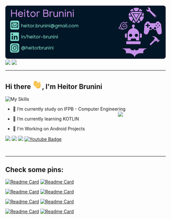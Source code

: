 

<img src="github.png"/><br>
  <img height="210" src="https://github-readme-stats.vercel.app/api?username=heitorbrunini&show_icons=true&theme=nightowl&include_all_commits=true&count_private=true&hide_border=true"/>
  <img height="210" src="https://github-readme-stats.vercel.app/api/top-langs/?username=heitorbrunini&hide=html,ejs,Jupyter%20Notebook&layout=compact&langs_count=7&theme=nightowl&hide_border=true"/>
 
  <hr>
  <h2>Hi there  <img src="https://raw.githubusercontent.com/ABSphreak/ABSphreak/master/gifs/Hi.gif" width="30px">, I'm Heitor Brunini</h2>  <div style="display: inline_bl
                                                                                                                                              
  [![My Skills](https://skillicons.dev/icons?i=java,kotlin,spring,postgres,mysql,python,js,css,html&theme=dark)](https://skillicons.dev)
  
  </div>

- 🔭 I’m currently study on IFPB - Computer Engineering
<img src="https://static.wikia.nocookie.net/minecraft/images/f/fd/NetherPortalAnimated.gif/revision/latest?cb=20200112000746" align="right" width=150 /><br>
- 🌱 I’m currently learning KOTLIN
- 👀 I'm Working on Android Projects


  
  <div><p>
  </p>
<a href="https://www.linkedin.com/in/heitor-brunini/" target="_blank"><img src="https://img.shields.io/badge/-LinkedIn-%230077B5?style=for-the-badge&logo=linkedin&logoColor=white" target="_blank"></a> 
<a href = "mailto:heitor.brunini@gmail.com"><img src="https://img.shields.io/badge/Gmail-D14836?style=for-the-badge&logo=gmail&logoColor=white" target="_blank"></a>
<a href="https://www.instagram.com/heitorbrunini/" target="_blank"><img src="https://img.shields.io/badge/-Instagram-%23E4405F?style=for-the-badge&logo=instagram&logoColor=white" target="_blank"></a>
[![Youtube Badge](https://img.shields.io/badge/YOUTUBE-%23DC322F.svg?&style=for-the-badge&logo=youtube&logoColor=white)](https://www.youtube.com/@heitorbrunini5571) &nbsp;
</div>
<br>
<hr>

## Check some pins:

[![Readme Card](https://github-readme-stats.vercel.app/api/pin/?username=heitorbrunini&repo=b9games&theme=nightowl&hide_border=true)](https://github.com/heitorbrunini/b9games) [![Readme Card](https://github-readme-stats.vercel.app/api/pin/?username=heitorbrunini&theme=nightowl&hide_border=true&repo=sds-dsmovie)](https://github.com/heitorbrunini/sds-dsmovie)

[![Readme Card](https://github-readme-stats.vercel.app/api/pin/?username=heitorbrunini&repo=UML&theme=nightowl&hide_border=true)](https://github.com/heitorbrunini/UML) [![Readme Card](https://github-readme-stats.vercel.app/api/pin/?username=heitorbrunini&theme=nightowl&hide_border=true&repo=projeto-sds5)](https://github.com/heitorbrunini/projeto-sds5)

[![Readme Card](https://github-readme-stats.vercel.app/api/pin/?username=heitorbrunini&repo=jdbc-fx&theme=nightowl&hide_border=true)](https://github.com/heitorbrunini/jdbc-fx) [![Readme Card](https://github-readme-stats.vercel.app/api/pin/?username=heitorbrunini&theme=nightowl&hide_border=true&repo=IEEE-IFPB)](https://github.com/heitorbrunini/IEEE-IFPB)

[![Readme Card](https://github-readme-stats.vercel.app/api/pin/?username=heitorbrunini&repo=projeto-estatistica&theme=nightowl&hide_border=true)](https://github.com/heitorbrunini/projeto-estatistica) [![Readme Card](https://github-readme-stats.vercel.app/api/pin/?username=heitorbrunini&theme=nightowl&hide_border=true&repo=curso-hcode-users)](https://github.com/heitorbrunini/curso-hcode-users)


